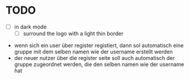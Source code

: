 # TODO

- [ ] in dark mode
    - [ ] surround the logo with a light thin border

- wenn sich ein user über register registiert, dann sol automatisch eine gruppe mit dem selben namen wie der username erstellt werden
 - der neuer nutzer über die register seite soll auch automatisch der gruppe zugeordnet werden, die den selben namen wie der username hat